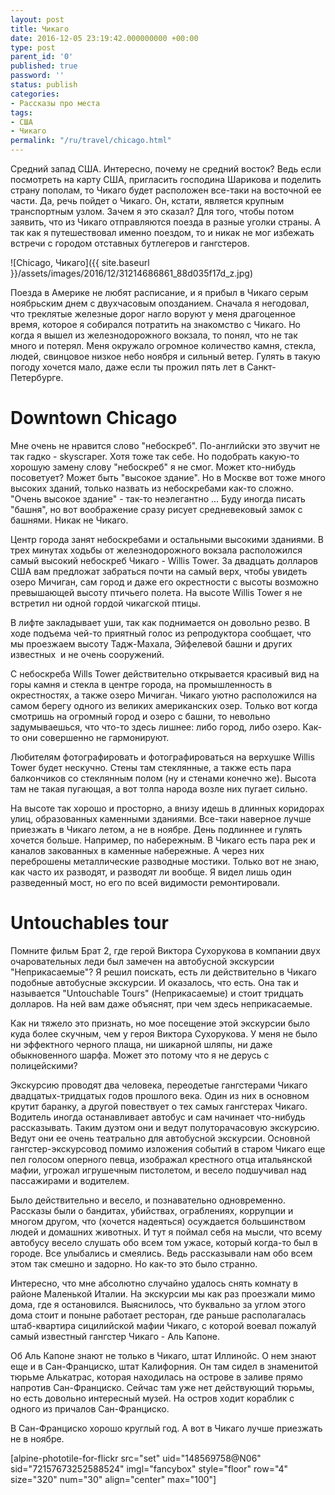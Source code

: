 ```yaml
---
layout: post
title: Чикаго
date: 2016-12-05 23:19:42.000000000 +00:00
type: post
parent_id: '0'
published: true
password: ''
status: publish
categories:
- Рассказы про места
tags:
- США
- Чикаго
permalink: "/ru/travel/chicago.html"
---
```

Cредний запад США. Интересно, почему не средний восток? Ведь если посмотреть на карту США, пригласить господина Шарикова и поделить страну пополам, то Чикаго будет расположен все-таки на восточной ее части. Да, речь пойдет о Чикаго. Он, кстати, является крупным транспортным узлом. Зачем я это сказал? Для того, чтобы потом заявить, что из Чикаго отправляются поезда в разные уголки страны. А так как я путешествовал именно поездом, то и никак не мог избежать встречи с городом отставных бутлегеров и гангстеров.

![Chicago, Чикаго]({{ site.baseurl }}/assets/images/2016/12/31214686861_88d035f17d_z.jpg)



Поезда в Америке не любят расписание, и я прибыл в Чикаго серым ноябрьским днем с двухчасовым опозданием. Сначала я негодовал, что треклятые железные дорог нагло&nbsp;воруют у меня драгоценное время, которое я собирался потратить на знакомство с Чикаго. Но когда я вышел из железнодорожного вокзала, то понял, что не так много и потерял. Меня окружало огромное количество камня, стекла, людей, свинцовое низкое небо ноября и сильный ветер. Гулять в такую погоду хочется мало, даже если ты прожил пять лет в Санкт-Петербурге.

# Downtown Chicago

Мне очень не нравится слово "небоскреб". По-английски это звучит не так гадко - skyscraper. Хотя тоже так себе. Но подобрать какую-то хорошую замену слову "небоскреб" я не смог. Может кто-нибудь посоветует? Может быть "высокое здание". Но в Москве вот тоже много высоких зданий, только назвать из небоскребами как-то сложно. "Очень высокое здание" - так-то неэлегантно ... Буду иногда писать "башня", но вот воображение сразу рисует средневековый замок с башнями. Никак&nbsp;не Чикаго.

Центр города занят небоскребами и остальными&nbsp;высокими зданиями. В трех минутах ходьбы от железнодорожного вокзала расположился самый высокий небоскреб Чикаго - Willis Tower. За двадцать долларов США вам предложат забраться почти на самый верх, чтобы увидеть озеро Мичиган, сам город и даже его окрестности с высоты возможно превышающей высоту птичьего полета. На высоте Willis Tower я не встретил ни одной гордой чикагской птицы.

В лифте закладывает уши, так как поднимается он довольно резво. В ходе подъема чей-то приятный голос из репродуктора сообщает, что мы проезжаем высоту Тадж-Махала, Эйфелевой башни и других известных &nbsp;и не очень сооружений.

С небоскреба Wills Tower действительно открывается красивый вид на горы камня и стекла в центре города, на промышленность в окрестностях, а также озеро Мичиган. Чикаго уютно расположился на самом берегу одного из великих американских озер. Только вот когда смотришь на огромный город и озеро с башни, то невольно задумываешься, что что-то здесь лишнее: либо город, либо озеро. Как-то они совершенно не гармонируют.

Любителям фотографировать и фотографироваться на верхушке Willis Tower будет нескучно. Стены там стеклянные, а также есть пара балкончиков со стеклянным полом (ну и стенами конечно же). Высота там не такая пугающая, а вот толпа народа возле них пугает сильно.

На высоте так хорошо и просторно, а внизу идешь в длинных коридорах улиц, образованных каменными зданиями. Все-таки наверное лучше приезжать в Чикаго летом, а не в ноябре. День подлиннее и гулять хочется больше. Например, по набережным. В Чикаго есть пара рек и каналов закованных в каменные набережные. А через них переброшены металлические разводные мостики. Только вот не знаю, как часто их разводят, и разводят ли вообще. Я видел лишь один разведенный мост, но его по всей видимости ремонтировали.

# Untouchables tour

Помните фильм Брат 2, где герой Виктора Сухорукова в компании двух очаровательных леди был замечен на автобусной экскурсии "Неприкасаемые"? Я решил поискать, есть ли действительно в Чикаго подобные автобусные экскурсии. И оказалось, что есть. Она так и называется "Untouchable Tours" (Неприкасаемые) и стоит тридцать долларов. На ней вам даже объяснят, при чем здесь неприкасаемые.

Как ни тяжело&nbsp;это признать, но мое посещение этой экскурсии было куда более скучным, чем у героя Виктора Сухорукова. У меня не было ни эффектного черного плаща, ни шикарной шляпы, ни даже обыкновенного шарфа. Может это потому что я не дерусь с полицейскими?

Экскурсию проводят два человека, переодетые гангстерами Чикаго двадцатых-тридцатых годов прошлого века. Один из них в основном крутит баранку, а другой повествует о тех самых гангстерах Чикаго. Водитель иногда останавливает автобус и сам начинает что-нибудь рассказывать. Таким дуэтом они и ведут полуторачасовую экскурсию. Ведут они ее очень театрально для автобусной экскурсии. Основной гангстер-экскурсовод помимо изложения событий в старом Чикаго еще пел голосом оперного певца, изображал крестного отца итальянской мафии, угрожал игрушечным пистолетом, и весело подшучивал над пассажирами и водителем.

Было действительно и весело, и познавательно одновременно. Рассказы были о бандитах, убийствах, ограблениях, коррупции и многом другом, что (хочется надеяться) осуждается большинством людей и домашних животных. И тут я поймал себя на мысли, что всему автобусу весело слушать обо всем том ужасе, который когда-то был в городе. Все улыбались и смеялись.&nbsp;Ведь рассказывали&nbsp;нам обо всем этом так смешно и задорно. Но как-то это было странно.

Интересно, что мне абсолютно случайно удалось снять комнату в районе Маленькой Италии. На экскурсии мы как раз проезжали мимо дома, где я остановился. Выяснилось, что буквально за углом этого дома стоит и поныне работает&nbsp;ресторан, где раньше располагалась штаб-квартира сицилийской мафии Чикаго, с которой воевал пожалуй самый известный гангстер Чикаго - Аль Капоне.

Об Аль Капоне знают не только в Чикаго, штат Иллинойс. О нем знают еще и в Сан-Франциско, штат Калифорния. Он там сидел в знаменитой тюрьме Алькатрас, которая находилась на острове в заливе прямо напротив Сан-Франциско. Сейчас там уже нет действующий тюрьмы, но есть довольно интересный музей. На остров ходит кораблик с одного из причалов Сан-Франциско.

В Сан-Франциско хорошо круглый год. А вот в Чикаго лучше приезжать не в ноябре.

[alpine-phototile-for-flickr src="set" uid="148569758@N06" sid="72157673252588524" imgl="fancybox" style="floor" row="4" size="320" num="30" align="center" max="100"]

